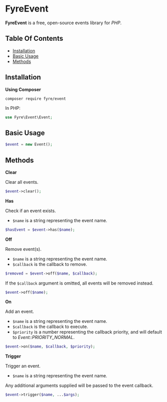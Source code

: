 # FyreEvent

**FyreEvent** is a free, open-source events library for *PHP*.


## Table Of Contents
- [Installation](#installation)
- [Basic Usage](#basic-usage)
- [Methods](#methods)



## Installation

**Using Composer**

```
composer require fyre/event
```

In PHP:

```php
use Fyre\Event\Event;
```


## Basic Usage

```php
$event = new Event();
```


## Methods

**Clear**

Clear all events.

```php
$event->clear();
```

**Has**

Check if an event exists.

- `$name` is a string representing the event name.

```php
$hasEvent = $event->has($name);
```

**Off**

Remove event(s).

- `$name` is a string representing the event name.
- `$callback` is the callback to remove.

```php
$removed = $event->off($name, $callback);
```

If the `$callback` argument is omitted, all events will be removed instead.

```php
$event->off($name);
```

**On**

Add an event.

- `$name` is a string representing the event name.
- `$callback` is the callback to execute.
- `$priority` is a number representing the callback priority, and will default to *Event::PRIORITY_NORMAL*.

```php
$event->on($name, $callback, $priority);
```

**Trigger**

Trigger an event.

- `$name` is a string representing the event name.

Any additional arguments supplied will be passed to the event callback.

```php
$event->trigger($name, ...$args);
```